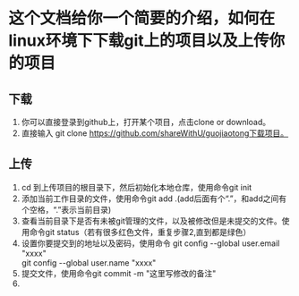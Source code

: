 # 这个文档给你一个简要的介绍，如何在linux环境下下载git上的项目以及上传你的项目
## 下载
1. 你可以直接登录到github上，打开某个项目，点击clone or download。
2. 直接输入 git clone https://github.com/shareWithU/guojiaotong下载项目。
## 上传
1. cd 到上传项目的根目录下，然后初始化本地仓库，使用命令git init
2. 添加当前工作目录的文件，使用命令git add .(add后面有个“.”，和add之间有个空格，“.”表示当前目录)
3. 查看当前目录下是否有未被git管理的文件，以及被修改但是未提交的文件。使用命令git status（若有很多红色文件，重复步骤2,直到都是绿色）
4. 设置你要提交到的地址以及密码，使用命令 git config --global user.email "xxxx"     
git config --global user.name "xxxx"
5. 提交文件，使用命令git commit -m "这里写修改的备注"
6. 